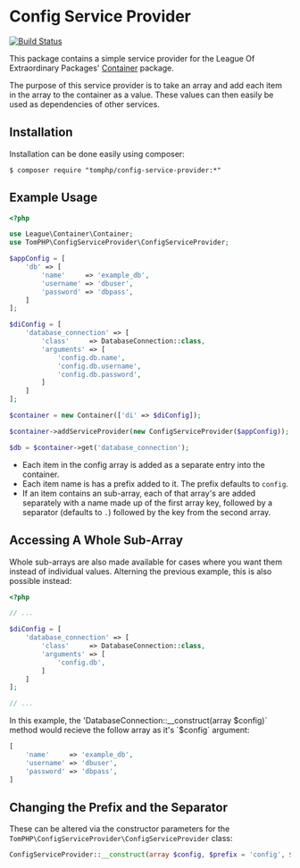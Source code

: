Config Service Provider
=======================

[![Build Status](https://api.travis-ci.org/tomphp/config-service-provider.svg)](https://api.travis-ci.org/tomphp/config-service-provider)

This package contains a simple service provider for the League Of Extraordinary
Packages' [Container](https://github.com/thephpleague/container) package.

The purpose of this service provider is to take an array and add each item in
the array to the container as a value. These values can then easily be used as
dependencies of other services.

Installation
------------

Installation can be done easily using composer:

```
$ composer require "tomphp/config-service-provider:*"
```

Example Usage
-------------

```php
<?php

use League\Container\Container;
use TomPHP\ConfigServiceProvider\ConfigServiceProvider;

$appConfig = [
    'db' => [
        'name'     => 'example_db',
        'username' => 'dbuser',
        'password' => 'dbpass',
    ]
];

$diConfig = [
    'database_connection' => [
        'class'     => DatabaseConnection::class,
        'arguments' => [
            'config.db.name',
            'config.db.username',
            'config.db.password',
        ]
    ]
];

$container = new Container(['di' => $diConfig]);

$container->addServiceProvider(new ConfigServiceProvider($appConfig));

$db = $container->get('database_connection');
```

* Each item in the config array is added as a separate entry into the
  container.
* Each item name is has a prefix added to it. The prefix defaults to `config`.
* If an item contains an sub-array, each of that array's are added separately
  with a name made up of the first array key, followed by a separator (defaults
  to `.`) followed by the key from the second array.

Accessing A Whole Sub-Array
---------------------------

Whole sub-arrays are also made available for cases where you want them instead
of individual values. Alterning the previous example, this is also possible
instead:

```php
<?php

// ...

$diConfig = [
    'database_connection' => [
        'class'     => DatabaseConnection::class,
        'arguments' => [
            'config.db',
        ]
    ]
];

// ...
```

In this example, the 'DatabaseConnection::__construct(array $config)` method would
recieve the follow array as it's `$config` argument:

```php
[
    'name'     => 'example_db',
    'username' => 'dbuser',
    'password' => 'dbpass',
]
```

Changing the Prefix and the Separator
-------------------------------------

These can be altered via the constructor parameters for the
`TomPHP\ConfigServiceProvider\ConfigServiceProvider` class:

```php
ConfigServiceProvider::__construct(array $config, $prefix = 'config', $separator = '.')
```

